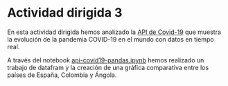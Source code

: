 # Actividad dirigida 3 

En esta actividad dirigida hemos analizado la [API de Covid-19](https://covid19api.com/) que muestra la evolución de la pandemia COVID-19 en el mundo con datos en tiempo real.

A través del notebook [api-covid19-pandas.ipynb](https://github.com/nebrijas/periodismodedatos-mariaandrea21/blob/main/api-covid19-pandas.ipynb) hemos realizado un trabajo de datafram y la creación de una gráfica comparativa entre los países de España, Colombia y Ángola. 
